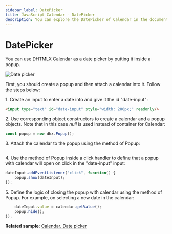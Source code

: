 ```yaml
---
sidebar_label: DatePicker
title: JavaScript Calendar - DatePicker 
description: You can explore the DatePicker of Calendar in the documentation of the DHTMLX JavaScript UI library. Browse developer guides and API reference, try out code examples and live demos, and download a free 30-day evaluation version of DHTMLX Suite.
---
```


# DatePicker

You can use DHTMLX Calendar as a date picker by putting it inside a popup. 

![Date picker](./../assets/calendar/date_picker.png)

First, you should create a popup and then attach a calendar into it. Follow the steps below:

1\. Create an input to enter a date into and give it the id "date-input":

```html
<input type="text" id="date-input" style="width: 200px;" readonly/>
```

2\. Use corresponding object constructors to create a calendar and a popup objects. Note that in this case *null* is used instead of container for Calendar:

```javascript
const popup = new dhx.Popup();
```

3\. Attach the calendar to the popup using the [](../popup/api/popup_attach_method.md) method of Popup:

```javascript
```

4\. Use the [](../popup/api/popup_show_method.md) method of Popup inside a click handler to define that a popup with calendar will open on click in the "date-input" input:

```javascript
dateInput.addEventListener("click", function() {
	popup.show(dateInput);
});
```

5\. Define the logic of closing the popup with calendar using the [](../popup/api/popup_hide_method.md) method of Popup. For example, on selecting a new date in the calendar:

```javascript
	dateInput.value = calendar.getValue();
	popup.hide();
});
```

**Related sample**: [Calendar. Date picker](https://snippet.dhtmlx.com/mj7jr6ro)
